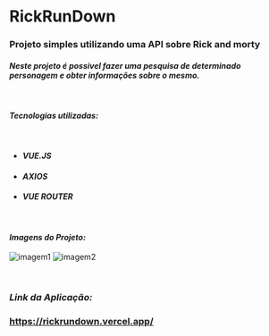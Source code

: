 # **RickRunDown**


### **Projeto simples utilizando uma API sobre Rick and morty**
#### *Neste projeto é possivel fazer uma pesquisa de determinado personagem e obter informações sobre o mesmo.*

<br>

#### ***Tecnologias utilizadas:***
<br>

* #### ***VUE.JS***
* #### ***AXIOS***
* #### ***VUE ROUTER***

<br>

#### ***Imagens do Projeto:***

![imagem1](https://i.imgur.com/TAZmxcQ.png)
![imagem2](https://i.imgur.com/aB2zXlJ.png)

<br>

### ***Link da Aplicação:***
### **https://rickrundown.vercel.app/** 